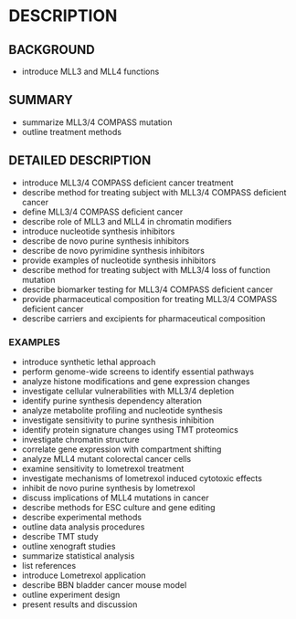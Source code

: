 # DESCRIPTION

## BACKGROUND

- introduce MLL3 and MLL4 functions

## SUMMARY

- summarize MLL3/4 COMPASS mutation
- outline treatment methods

## DETAILED DESCRIPTION

- introduce MLL3/4 COMPASS deficient cancer treatment
- describe method for treating subject with MLL3/4 COMPASS deficient cancer
- define MLL3/4 COMPASS deficient cancer
- describe role of MLL3 and MLL4 in chromatin modifiers
- introduce nucleotide synthesis inhibitors
- describe de novo purine synthesis inhibitors
- describe de novo pyrimidine synthesis inhibitors
- provide examples of nucleotide synthesis inhibitors
- describe method for treating subject with MLL3/4 loss of function mutation
- describe biomarker testing for MLL3/4 COMPASS deficient cancer
- provide pharmaceutical composition for treating MLL3/4 COMPASS deficient cancer
- describe carriers and excipients for pharmaceutical composition

### EXAMPLES

- introduce synthetic lethal approach
- perform genome-wide screens to identify essential pathways
- analyze histone modifications and gene expression changes
- investigate cellular vulnerabilities with MLL3/4 depletion
- identify purine synthesis dependency alteration
- analyze metabolite profiling and nucleotide synthesis
- investigate sensitivity to purine synthesis inhibition
- identify protein signature changes using TMT proteomics
- investigate chromatin structure
- correlate gene expression with compartment shifting
- analyze MLL4 mutant colorectal cancer cells
- examine sensitivity to lometrexol treatment
- investigate mechanisms of lometrexol induced cytotoxic effects
- inhibit de novo purine synthesis by lometrexol
- discuss implications of MLL4 mutations in cancer
- describe methods for ESC culture and gene editing
- describe experimental methods
- outline data analysis procedures
- describe TMT study
- outline xenograft studies
- summarize statistical analysis
- list references
- introduce Lometrexol application
- describe BBN bladder cancer mouse model
- outline experiment design
- present results and discussion


